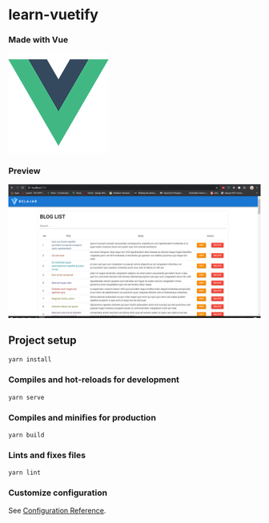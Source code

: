 # learn-vuetify

### Made with Vue
![alt text](https://github.com/galeeh16/learn-vuetify/blob/master/src/assets/logo.png)

### Preview 
![alt text](https://github.com/galeeh16/learn-vuetify/blob/master/src/assets/Capture.PNG)

## Project setup
```
yarn install
```

### Compiles and hot-reloads for development
```
yarn serve
```

### Compiles and minifies for production
```
yarn build
```

### Lints and fixes files
```
yarn lint
```

### Customize configuration
See [Configuration Reference](https://cli.vuejs.org/config/).